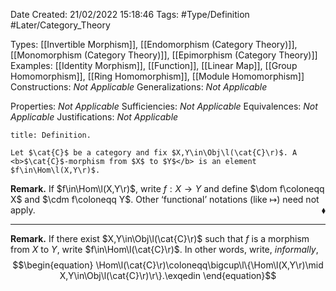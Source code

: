 <div class="topSpace"></div>

Date Created: 21/02/2022 15:18:46
Tags: #Type/Definition #Later/Category_Theory

Types: [[Invertible Morphism]], [[Endomorphism (Category Theory)]], [[Monomorphism (Category Theory)]], [[Epimorphism (Category Theory)]]
Examples: [[Identity Morphism]], [[Function]], [[Linear Map]], [[Group Homomorphism]], [[Ring Homomorphism]], [[Module Homomorphism]]
Constructions: <i>Not Applicable</i>
Generalizations: <i>Not Applicable</i>

Properties: <i>Not Applicable</i>
Sufficiencies: <i>Not Applicable</i>
Equivalences: <i>Not Applicable</i>
Justifications: <i>Not Applicable</i>

``` ad-Definition
title: Definition.

Let $\cat{C}$ be a category and fix $X,Y\in\Obj\l(\cat{C}\r)$. A <b>$\cat{C}$-morphism from $X$ to $Y$</b> is an element $f\in\Hom\l(X,Y\r)$.

```

<b>Remark.</b> If $f\in\Hom\l(X,Y\r)$, write $f:X\to Y$ and define $\dom f\coloneqq X$ and $\cdm f\coloneqq Y$. Other ‘functional$\textrm{'}$ notations (like $\mapsto$) need not apply.<span style="float:right;">$\blacklozenge$</span>

---

<b>Remark.</b> If there exist $X,Y\in\Obj\l(\cat{C}\r)$ such that $f$ is a morphism from $X$ to $Y$, write $f\in\Hom\l(\cat{C}\r)$. In other words, write, <i>informally</i>,
$$\begin{equation}
    \Hom\l(\cat{C}\r)\coloneqq\bigcup\l\{\Hom\l(X,Y\r)\mid X,Y\in\Obj\l(\cat{C}\r)\r\}.\exqedin
\end{equation}$$
